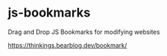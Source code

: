 # js-bookmarks
Drag and Drop JS Bookmarks for modifying websites

https://thinkings.bearblog.dev/bookmark/
